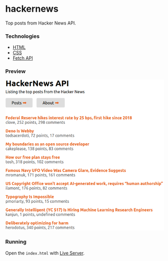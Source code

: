 # hackernews

Top posts from Hacker News API.

### Technologies

- [HTML](https://developer.mozilla.org/pt-BR/docs/Web/HTML)
- [CSS](https://developer.mozilla.org/pt-BR/docs/Web/CSS)
- [Fetch API](https://developer.mozilla.org/pt-BR/docs/Web/API/Fetch_API)

### Preview

<img src="./public/preview.png" width="500"/>

### Running

Open the `index.html` with [Live Server](https://marketplace.visualstudio.com/items?itemName=ritwickdey.LiveServer).
